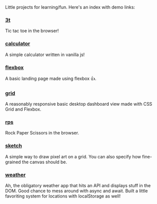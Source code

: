 Little projects for learning/fun. Here's an index with demo links:

### [3t](https://nickrroberts.github.io/smalls/3t/)
Tic tac toe in the browser!

### [calculator](https://nickrroberts.github.io/smalls/calculator/)
A simple calculator written in vanilla js!

### [flexbox](https://nickrroberts.github.io/smalls/flexbox/)
A basic landing page made using flexbox 👍.

### [grid](https://nickrroberts.github.io/smalls/grid/)
A reasonably responsive basic desktop dashboard view made with CSS Grid and Flexbox.

### [rps](https://nickrroberts.github.io/smalls/rps/)
Rock Paper Scissors in the browser.

### [sketch](https://nickrroberts.github.io/smalls/sketch/)
A simple way to draw pixel art on a grid. You can also specify how fine-grained the canvas should be.

### [weather](https://nickrroberts.github.io/smalls/weather/)
Ah, the obligatory weather app that hits an API and displays stuff in the DOM. Good chance to mess around with async and await. Built a little favoriting system for locations with localStorage as well!
